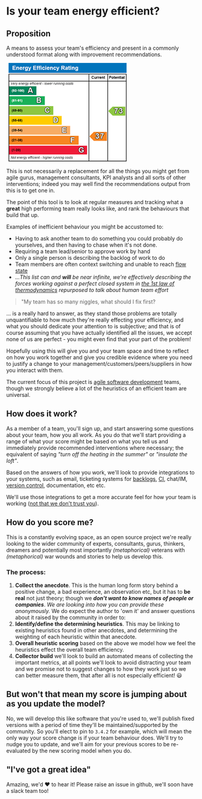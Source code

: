 # Is your team energy efficient?

## Proposition

A means to assess your team's efficiency and present in a commonly understood format along with improvement recommendations.

![Energy Efficient Rating](static/epc.gif)

This is not necessarily a replacement for all the things you might get from agile gurus, management consultants, KPI analysts and all sorts of other interventions; indeed you may well find the recommendations output from this is to get one in.

The point of this tool is to look at regular measures and tracking what a **great** high performing team really looks like, and rank the behaviours that build that up.

Examples of inefficient behaviour you might be accustomed to:

- Having to ask another team to do something you could probably do yourselves, and then having to chase when it's not done.
- Requiring a team lead/senior to approve work by hand
- Only a single person is describing the backlog of work to do
- Team members are often context switching and unable to reach [flow state](<https://en.wikipedia.org/wiki/Flow_(psychology)>)
- _...This list can and **will** be near infinite, we're effectively describing the forces working against a perfect closed system in [the 1st law of thermodynamics](https://en.wikipedia.org/wiki/Laws_of_thermodynamics#First_law) repurposed to talk about human team effort_

> "My team has so many niggles, what should I fix first?

... is a really hard to answer, as they stand those problems are totally unquantifiable to how much they're really effecting your efficiency, and what you should dedicate your attention to is subjective; and that is of course assuming that you have actually identified all the issues, we accept none of us are perfect - you might even find that your part of the problem!

Hopefully using this will give you and your team space and time to reflect on how you work together and give you credible evidence where you need to justify a change to your management/customers/peers/suppliers in how you interact with them.

The current focus of this project is [agile software development](https://en.wikipedia.org/wiki/Agile_software_development) teams, though we strongly believe a lot of the heuristics of an efficient team are universal.

## How does it work?

As a member of a team, you'll sign up, and start answering some questions about your team, how you all work. As you do that we'll start providing a range of what your score might be based on what you tell us and immediately provide recommended interventions where necessary; the equivalent of saying _"turn off the heating in the summer"_ or _"insulate the loft"_.

Based on the answers of how you work, we'll look to provide integrations to your systems, such as email, ticketing systems for [backlogs](<https://en.wikipedia.org/wiki/Scrum_(software_development)#Product_backlog>), [CI](https://en.wikipedia.org/wiki/Continuous_integration), chat/IM, [version control](https://en.wikipedia.org/wiki/Version_control), documentation, etc etc.

We'll use those integrations to get a more accurate feel for how your team is working ([not that we don't trust you](https://en.wiktionary.org/wiki/to_err_is_human)).

## How do you score me?

This is a constantly evolving space, as an open source project we're really looking to the wider community of experts, consultants, gurus, thinkers, dreamers and potentially most importantly _(metaphorical)_ veterans with _(metaphorical)_ war wounds and stories to help us develop this.

### The process:

1. **Collect the anecdote**. This is the human long form story behind a positive change, a bad experience, an observation etc, but it has to **be real** not just theory; though we _**don't want to know names of people or companies**_. _We are looking into how you can provide these anonymously._ We do expect the author to 'own it' and answer questions about it raised by the community in order to:
1. **Identify/define the determining heuristics**. This may be linking to existing heuristics found in other anecdotes, and determining the weighting of each heuristic within that anecdote.
1. **Overall heuristic scoring** based on the above we model how we feel the heuristics effect the overall team efficiency.
1. **Collector build** we'll look to build an automated means of collecting the important metrics, at all points we'll look to avoid distracting your team and we promise not to suggest changes to how they work just so we can better measure them, that after all is not especially efficient! 😃

## But won't that mean my score is jumping about as you update the model?

No, we will develop this like software that you're used to, we'll publish fixed versions with a period of time they'll be maintained/supported by the community. So you'll elect to pin to `3.4.2` for example, which will mean the only way your score change is if your team behaviour does. We'll try to nudge you to update, and we'll aim for your previous scores to be re-evaluated by the new scoring model when you do.

## "I've got a great idea"

Amazing, we'd ♥️ to hear it! Please raise an issue in github, we'll soon have a slack team too!

